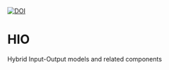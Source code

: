 <!-- badges: start -->
[![DOI](https://zenodo.org/badge/520644769.svg)](https://zenodo.org/badge/latestdoi/520644769)
<!-- badges: end -->
# HIO
Hybrid Input-Output models and related components

